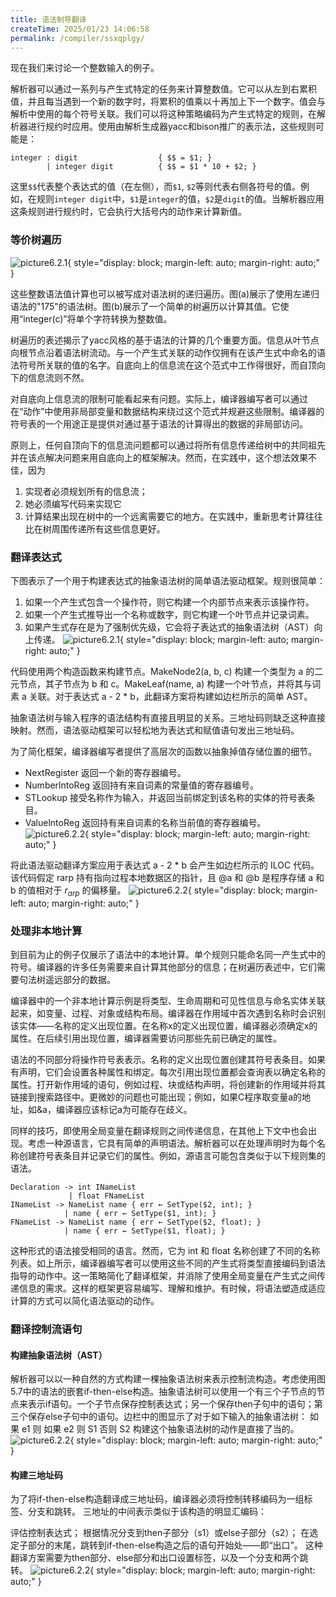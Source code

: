 ```yaml
---
title: 语法制导翻译
createTime: 2025/01/23 14:06:58
permalink: /compiler/ssxqplgy/
---
```


现在我们来讨论一个整数输入的例子。

解析器可以通过一系列与产生式特定的任务来计算整数值。它可以从左到右累积值，并且每当遇到一个新的数字时，将累积的值乘以十再加上下一个数字。值会与解析中使用的每个符号关联。我们可以将这种策略编码为产生式特定的规则，在解析器进行规约时应用。使用由解析生成器yacc和bison推广的表示法，这些规则可能是：

```plaintext
integer : digit                  { $$ = $1; }
        | integer digit          { $$ = $1 * 10 + $2; }
```

这里`$$`代表整个表达式的值（在左侧），而`$1`, `$2`等则代表右侧各符号的值。例如，在规则`integer digit`中，`$1`是`integer`的值，`$2`是`digit`的值。当解析器应用这条规则进行规约时，它会执行大括号内的动作来计算新值。

### 等价树遍历

![picture6.2.1](/compiler/eac/sdt/treewalk.png){ style="display: block; margin-left: auto; margin-right: auto;" }

这些整数语法值计算也可以被写成对语法树的递归遍历。图(a)展示了使用左递归语法的"175"的语法树。图(b)展示了一个简单的树遍历以计算其值。它使用“integer(c)”将单个字符转换为整数值。

树遍历的表述揭示了yacc风格的基于语法的计算的几个重要方面。信息从叶节点向根节点沿着语法树流动。与一个产生式关联的动作仅拥有在该产生式中命名的语法符号所关联的值的名字。自底向上的信息流在这个范式中工作得很好，而自顶向下的信息流则不然。

对自底向上信息流的限制可能看起来有问题。实际上，编译器编写者可以通过在“动作”中使用非局部变量和数据结构来绕过这个范式并规避这些限制。编译器的符号表的一个用途正是提供对通过基于语法的计算得出的数据的非局部访问。

原则上，任何自顶向下的信息流问题都可以通过将所有信息传递给树中的共同祖先并在该点解决问题来用自底向上的框架解决。然而，在实践中，这个想法效果不佳，因为

1. 实现者必须规划所有的信息流；
2. 她必须编写代码来实现它
3. 计算结果出现在树中的一个远离需要它的地方。在实践中，重新思考计算往往比在树周围传递所有这些信息更好。

### 翻译表达式

下图表示了一个用于构建表达式的抽象语法树的简单语法驱动框架。规则很简单：

1. 如果一个产生式包含一个操作符，则它构建一个内部节点来表示该操作符。
2. 如果一个产生式推导出一个名称或数字，则它构建一个叶节点并记录词素。
3. 如果产生式存在是为了强制优先级，它会将子表达式的抽象语法树（AST）向上传递。
![picture6.2.1](/compiler/eac/sdt/buildast.png){ style="display: block; margin-left: auto; margin-right: auto;" }

代码使用两个构造函数来构建节点。MakeNode2(a, b, c) 构建一个类型为 a 的二元节点，其子节点为 b 和 c。MakeLeaf(name, a) 构建一个叶节点，并将其与词素 a 关联。对于表达式 a - 2 * b，此翻译方案将构建如边栏所示的简单 AST。

抽象语法树与输入程序的语法结构有直接且明显的关系。三地址码则缺乏这种直接映射。然而，语法驱动框架可以轻松地为表达式和赋值语句发出三地址码。

为了简化框架，编译器编写者提供了高层次的函数以抽象掉值存储位置的细节。

- NextRegister 返回一个新的寄存器编号。
- NumberlntoReg 返回持有来自词素的常量值的寄存器编号。
- STLookup 接受名称作为输入，并返回当前绑定到该名称的实体的符号表条目。
- ValuelntoReg 返回持有来自词素的名称当前值的寄存器编号。
![picture6.2.2](/compiler/eac/sdt/3addr.png){ style="display: block; margin-left: auto; margin-right: auto;" }

将此语法驱动翻译方案应用于表达式 a - 2 * b 会产生如边栏所示的 ILOC 代码。该代码假定 rarp 持有指向过程本地数据区的指针，且 @a 和 @b 是程序存储 a 和 b 的值相对于 $r_{arp}$ 的偏移量。
![picture6.2.2](/compiler/eac/sdt/iloc.png){ style="display: block; margin-left: auto; margin-right: auto;" }

### 处理非本地计算

到目前为止的例子仅展示了语法中的本地计算。单个规则只能命名同一产生式中的符号。编译器的许多任务需要来自计算其他部分的信息；在树遍历表述中，它们需要句法树遥远部分的数据。

编译器中的一个非本地计算示例是将类型、生命周期和可见性信息与命名实体关联起来，如变量、过程、对象或结构布局。编译器在作用域中首次遇到名称时会识别该实体——名称的定义出现位置。在名称x的定义出现位置，编译器必须确定x的属性。在后续引用出现位置，编译器需要访问那些先前已确定的属性。

语法的不同部分将操作符号表表示。名称的定义出现位置创建其符号表条目。如果有声明，它们会设置各种属性和绑定。每次引用出现位置都会查询表以确定名称的属性。打开新作用域的语句，例如过程、块或结构声明，将创建新的作用域并将其链接到搜索路径中。更微妙的问题也可能出现；例如，如果C程序取变量a的地址，如&a，编译器应该标记a为可能存在歧义。

同样的技巧，即使用全局变量在翻译规则之间传递信息，在其他上下文中也会出现。考虑一种源语言，它具有简单的声明语法。解析器可以在处理声明时为每个名称创建符号表条目并记录它们的属性。例如，源语言可能包含类似于以下规则集的语法。

```plaintext
Declaration -> int INameList
             | float FNameList
INameList -> NameList name { err ← SetType($2, int); }
            | name { err ← SetType($1, int); }
FNameList -> NameList name { err ← SetType($2, float); }
            | name { err ← SetType($1, float); }
```

这种形式的语法接受相同的语言。然而，它为 int 和 float 名称创建了不同的名称列表。如上所示，编译器编写者可以使用这些不同的产生式将类型直接编码到语法指导的动作中。这一策略简化了翻译框架，并消除了使用全局变量在产生式之间传递信息的需求。这样的框架更容易编写、理解和维护。有时候，将语法塑造成适应计算的方式可以简化语法驱动的动作。

### 翻译控制流语句

#### 构建抽象语法树（AST）

解析器可以以一种自然的方式构建一棵抽象语法树来表示控制流构造。考虑使用图5.7中的语法的嵌套if-then-else构造。抽象语法树可以使用一个有三个子节点的节点来表示if语句。一个子节点保存控制表达式；另一个保存then子句中的语句；第三个保存else子句中的语句。边栏中的图显示了对于如下输入的抽象语法树：
如果 e1 则 如果 e2 则 S1 否则 S2
构建这个抽象语法树的动作是直接了当的。
![picture6.2.2](/compiler/eac/sdt/ast.png){ style="display: block; margin-left: auto; margin-right: auto;" }

#### 构建三地址码

为了将if-then-else构造翻译成三地址码，编译器必须将控制转移编码为一组标签、分支和跳转。
三地址的中间表示类似于该构造的明显汇编码：

评估控制表达式；
根据情况分支到then子部分（s1）或else子部分（s2）；
在选定子部分的末尾，跳转到if-then-else构造之后的语句开始处——即“出口”。
这种翻译方案需要为then部分、else部分和出口设置标签，以及一个分支和两个跳转。
![picture6.2.2](/compiler/eac/sdt/midaction.png){ style="display: block; margin-left: auto; margin-right: auto;" }
